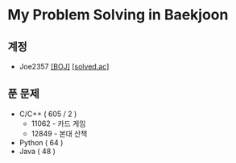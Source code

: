 # My Problem Solving in Baekjoon

## 계정
  * Joe2357 [[BOJ]](https://acmicpc.net/user/joe2357) [[solved.ac]](https://solved.ac/profile/joe2357)

## 푼 문제
  * C/C++ ( 605 / 2 )
    * 11062 - 카드 게임
    * 12849 - 본대 산책
  * Python ( 64 )
  * Java ( 48 )